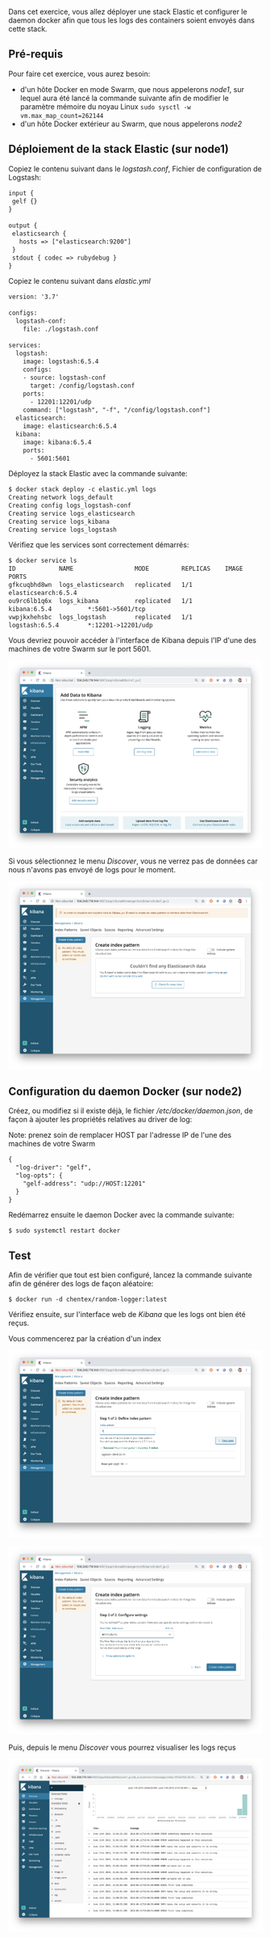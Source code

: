 Dans cet exercice, vous allez déployer une stack Elastic et configurer le daemon docker afin que tous les logs des containers soient envoyés dans cette stack.

## Pré-requis

Pour faire cet exercice, vous aurez besoin:
- d'un hôte Docker en mode Swarm, que nous appelerons *node1*,  sur lequel aura été lancé la commande suivante afin de modifier le paramètre mémoire du noyau Linux ```sudo sysctl -w vm.max_map_count=262144```
- d'un hôte Docker extérieur au Swarm, que nous appelerons *node2*

## Déploiement de la stack Elastic (sur node1)

Copiez le contenu suivant dans le *logstash.conf*, Fichier de configuration de Logstash:

```
input {
 gelf {}
}

output {
 elasticsearch {
   hosts => ["elasticsearch:9200"]
 }
 stdout { codec => rubydebug }
}
```

Copiez le contenu suivant dans *elastic.yml*

```
version: '3.7'

configs:
  logstash-conf:
    file: ./logstash.conf

services:
  logstash:
    image: logstash:6.5.4
    configs:
    - source: logstash-conf
      target: /config/logstash.conf
    ports:
      - 12201:12201/udp
    command: ["logstash", "-f", "/config/logstash.conf"]
  elasticsearch:
    image: elasticsearch:6.5.4
  kibana:
    image: kibana:6.5.4
    ports:
      - 5601:5601
```

Déployez la stack Elastic avec la commande suivante:

```
$ docker stack deploy -c elastic.yml logs
Creating network logs_default
Creating config logs_logstash-conf
Creating service logs_elasticsearch
Creating service logs_kibana
Creating service logs_logstash
```

Vérifiez que les services sont correctement démarrés:

```
$ docker service ls
ID            NAME                 MODE         REPLICAS    IMAGE                 PORTS
gfkcuqbhd8wn  logs_elasticsearch   replicated   1/1         elasticsearch:6.5.4
ou9rc6lb1q6x  logs_kibana          replicated   1/1         kibana:6.5.4          *:5601->5601/tcp
vwpjkxhehsbc  logs_logstash        replicated   1/1         logstash:6.5.4        *:12201->12201/udp
```

Vous devriez pouvoir accéder à l'interface de Kibana depuis l'IP d'une des machines de votre Swarm sur le port 5601.

![Kibana](./images/kibana-1.png)

Si vous sélectionnez le menu *Discover*, vous ne verrez pas de données car nous n'avons pas envoyé de logs pour le moment.

![Kibana](./images/kibana-2.png)

## Configuration du daemon Docker (sur node2)

Créez, ou modifiez si il existe déjà, le fichier */etc/docker/daemon.json*, de façon à ajouter les propriétés relatives au driver de log:

Note: prenez soin de remplacer HOST par l'adresse IP de l'une des machines de votre Swarm

```
{
  "log-driver": "gelf",
  "log-opts": {
    "gelf-address": "udp://HOST:12201"
  }
}
```

Redémarrez ensuite le daemon Docker avec la commande suivante:

```
$ sudo systemctl restart docker
```

## Test

Afin de vérifier que tout est bien configuré, lancez la commande suivante afin de générer des logs de façon aléatoire:

```
$ docker run -d chentex/random-logger:latest
```

Vérifiez ensuite, sur l'interface web de *Kibana* que les logs ont bien été reçus.

Vous commencerez par la création d'un index

![Kibana](./images/kibana-3.png)

![Kibana](./images/kibana-4.png)

Puis, depuis le menu *Discover* vous pourrez visualiser les logs reçus

![Kibana](./images/kibana-5.png)
